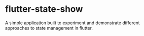 # flutter-state-show
A simple application built to experiment and demonstrate different approaches to state management in flutter. 
